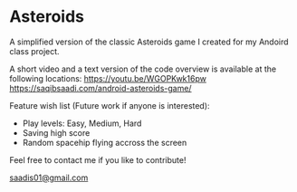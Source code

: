 # Asteroids
A simplified version of the classic Asteroids game I created for my Andoird class project.

A short video and a text version of the code overview is available at the following locations:
https://youtu.be/WGOPKwk16pw
https://saqibsaadi.com/android-asteroids-game/

Feature wish list (Future work if anyone is interested):
- Play levels: Easy, Medium, Hard
- Saving high score
- Random spacehip flying accross the screen

Feel free to contact me if you like to contribute! 

saadis01@gmail.com
